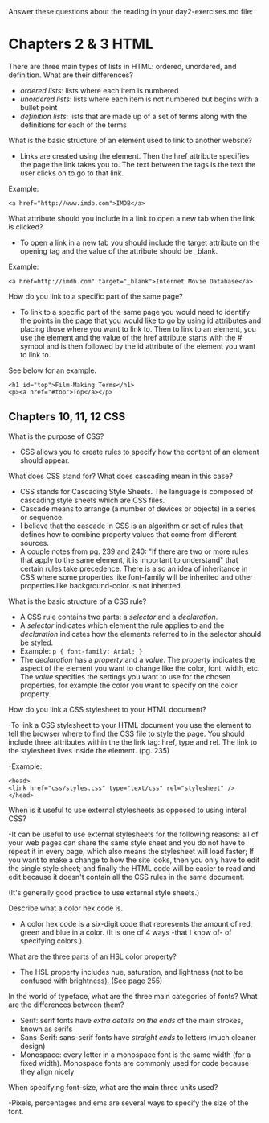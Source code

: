 Answer these questions about the reading in your day2-exercises.md file:

# Chapters 2  & 3 HTML

There are three main types of lists in HTML: ordered, unordered, and definition. What are their differences?
- _ordered lists_: lists where each item is numbered
- _unordered lists_: lists where each item is not numbered but begins with a bullet point
- _definition lists_: lists that are made up of a set of terms along with the definitions for each of the terms


What is the basic structure of an element used to link to another website?

- Links are created using the <a> element. Then the href attribute specifies the page the link takes you to. The text between the <a> tags is the text the user clicks on to go to that link.

Example:

```<a href="http://www.imdb.com">IMDB</a>```


What attribute should you include in a link to open a new tab when the link is clicked?

- To open a link in a new tab you should include the target attribute on the opening <a> tag and the value of the attribute should be _blank.


Example:

```<a href=http://imdb.com" target="_blank">Internet Movie Database</a>```


How do you link to a specific part of the same page?

- To link to a specific part of the same page you would need to identify the points in the page that you would like to go by using id attributes and placing those where you want to link to. Then to link to an element, you use the <a> element and the value of the href attribute starts with the # symbol and is then followed by the id attribute of the element you want to link to.

See below for an example.

```
<h1 id="top">Film-Making Terms</h1>
<p><a href="#top">Top</a></p>
```

## Chapters 10, 11, 12 CSS

What is the purpose of CSS?

- CSS allows you to create rules to specify how the content of an element should appear.


What does CSS stand for? What does cascading mean in this case?

- CSS stands for Cascading Style Sheets. The language is composed of cascading style sheets which are CSS files.
- Cascade means to arrange (a number of devices or objects) in a series or sequence.
- I believe that the cascade in CSS is an algorithm or set of rules that defines how to combine property values that come from different sources.
- A couple notes from pg. 239 and 240: "If there are two or more rules that apply to the same element, it is important to understand" that certain rules take precedence. There is also an idea of inheritance in CSS where some properties like font-family will be inherited and other properties like background-color is not inherited.


What is the basic structure of a CSS rule?

- A CSS rule contains two parts: a _selector_ and a _declaration_.
- A _selector_ indicates which element the rule applies to and the _declaration_ indicates how the elements referred to in the selector should be styled.
- Example:
          ```
          p {
              font-family: Arial; }
          ```
- The _declaration_ has a _property_ and a _value_. The _property_ indicates the aspect of the element you want to change like the color, font, width, etc. The _value_ specifies the settings you want to use for the chosen properties, for example the color you want to specify on the color property.


How do you link a CSS stylesheet to your HTML document?


-To link a CSS stylesheet to your HTML document you use the <link> element to tell the browser where to find the CSS file to style the page. You should include three attributes within the the link tag: href, type and rel. The link to the stylesheet lives inside the <head> element. (pg. 235)

-Example:
```
<head>
<link href="css/styles.css" type="text/css" rel="stylesheet" />
</head>
```


When is it useful to use external stylesheets as opposed to using interal CSS?

-It can be useful to use external stylesheets for the following reasons: all of your web pages can share the same style sheet and you do not have to repeat it in every page, which also means the stylesheet will load faster; If you want to make a change to how the site looks, then you only have to edit the single style sheet; and finally the HTML code will be easier to read and edit because it doesn't contain all the CSS rules in the same document.

(It's generally good practice to use external style sheets.)


Describe what a color hex code is.

- A color hex code is a six-digit code that represents the amount of red, green and blue in a color. (It is one of 4 ways -that I know of- of specifying colors.)


What are the three parts of an HSL color property?

- The HSL property includes hue, saturation, and lightness (not to be confused with brightness). (See page 255)


In the world of typeface, what are the three main categories of fonts? What are the differences between them?

- Serif: serif fonts have _extra details on the ends_ of the main strokes, known as serifs
- Sans-Serif: sans-serif fonts have _straight ends_ to letters (much cleaner design)
- Monospace: every letter in a monospace font is the same width (for a fixed width). Monospace fonts are commonly used for code because they align nicely


When specifying font-size, what are the main three units used?

-Pixels, percentages and ems are several ways to specify the size of the font.
